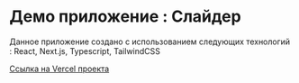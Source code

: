 # Демо приложение : Слайдер

Данное приложение создано с использованием следующих технологий : React, Next.js, Typescript, TailwindCSS

[Ссылка на Vercel проекта](https://slider-vert-psi.vercel.app/)
